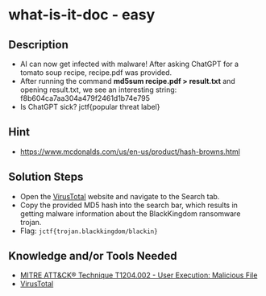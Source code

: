 # what-is-it-doc - easy 

## Description
* AI can now get infected with malware! After asking ChatGPT for a tomato soup recipe, recipe.pdf was provided.
* After running the command **md5sum recipe.pdf > result.txt** and opening result.txt, we see an interesting string: f8b604ca7aa304a479f2461d1b74e795
* Is ChatGPT sick? jctf{popular threat label}

## Hint
* https://www.mcdonalds.com/us/en-us/product/hash-browns.html

## Solution Steps
* Open the [VirusTotal](https://www.virustotal.com/gui/home/search) website and navigate to the Search tab.
* Copy the provided MD5 hash into the search bar, which results in getting malware information about the BlackKingdom ransomware trojan.
* Flag: `jctf{trojan.blackkingdom/blackin}`

## Knowledge and/or Tools Needed
* [MITRE ATT&CK® Technique T1204.002 - User Execution: Malicious File](https://attack.mitre.org/techniques/T1204/002/) 
* [VirusTotal](https://www.virustotal.com/gui/home/search)
